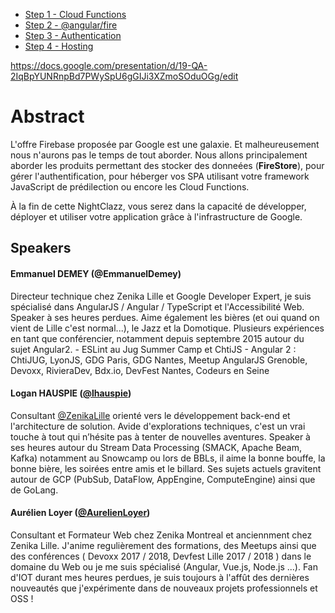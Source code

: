 - [Step 1 - Cloud Functions](steps/step1.md)
- [Step 2 - @angular/fire](steps/step2.md)
- [Step 3 - Authentication](steps/step3.md)
- [Step 4 - Hosting](steps/step4.md)


https://docs.google.com/presentation/d/19-QA-2IqBpYUNRnpBd7PWySpU6gGIJi3XZmoSOduOGg/edit

# Abstract

L'offre Firebase proposée par Google est une galaxie. Et malheureusement nous n'aurons pas le temps de tout aborder. Nous allons
principalement aborder les produits permettant des stocker des donneées (**FireStore**), pour gérer l'authentification, pour héberger vos SPA utilisant votre framework JavaScript de prédilection ou encore les Cloud Functions. 

À la fin de cette NightClazz, vous serez dans la capacité de développer, déployer et utiliser votre application grâce à l'infrastructure de Google. 


## Speakers

#### Emmanuel DEMEY (@EmmanuelDemey)
Directeur technique chez Zenika Lille et Google Developer Expert, je suis spécialisé dans AngularJS / Angular / TypeScript et l'Accessibilité Web. Speaker à ses heures perdues. Aime également les bières (et oui quand on vient de Lille c'est normal...), le Jazz et la Domotique. Plusieurs expériences en tant que conférencier, notamment depuis septembre 2015 autour du sujet Angular2. - ESLint au Jug Summer Camp et ChtiJS - Angular 2 : ChtiJUG, LyonJS, GDG Paris, GDG Nantes, Meetup AngularJS Grenoble, Devoxx, RivieraDev, Bdx.io, DevFest Nantes, Codeurs en Seine

#### Logan HAUSPIE ([@lhauspie](https://twitter.com/lhauspie))
Consultant [@ZenikaLille](https://twitter.com/ZenikaLille) orienté vers le développement back-end et l'architecture de solution.
Avide d'explorations techniques, c'est un vrai touche à tout qui n’hésite pas à tenter de nouvelles aventures.
Speaker à ses heures autour du Stream Data Processing (SMACK, Apache Beam, Kafka) notamment au Snowcamp ou lors de BBLs, il aime la bonne bouffe, la bonne bière, les soirées entre amis et le billard.
Ses sujets actuels gravitent autour de GCP (PubSub, DataFlow, AppEngine, ComputeEngine) ainsi que de GoLang.

#### Aurélien Loyer ([@AurelienLoyer](https://twiter.com/AurelienLoyer))
Consultant et Formateur Web chez Zenika Montreal et anciennment chez Zenika Lille. J'anime regulièrement des formations, des Meetups ainsi que des conférences ( Devoxx 2017 / 2018, Devfest Lille 2017 / 2018 ) dans le domaine du Web ou je me suis spécialisé (Angular, Vue.js, Node.js ...). Fan d'IOT durant mes heures perdues, je suis toujours à l'affût des dernières nouveautés que j'expérimente dans de nouveaux projets professionnels et OSS !
